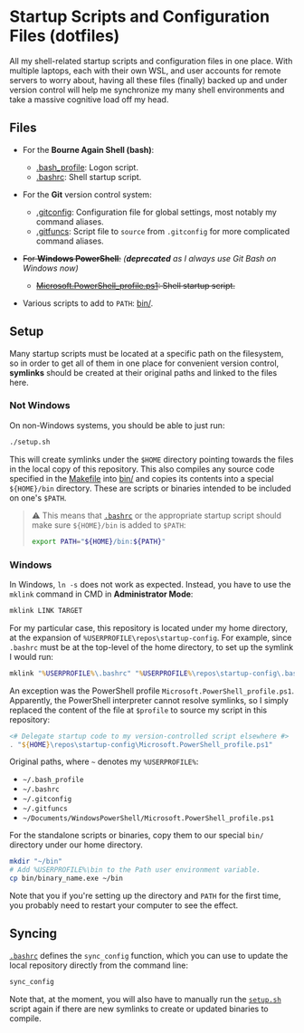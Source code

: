 # Startup Scripts and Configuration Files (dotfiles)

All my shell-related startup scripts and configuration files in one place. With
multiple laptops, each with their own WSL, and user accounts for remote servers
to worry about, having all these files (finally) backed up and under version
control will help me synchronize my many shell environments and take a massive
cognitive load off my head.


## Files

* For the **Bourne Again Shell (bash)**:
  * [.bash_profile](.bash_profile): Logon script.
  * [.bashrc](.bashrc): Shell startup script.

* For the **Git** version control system:
  * [.gitconfig](.gitconfig): Configuration file for global settings, most
    notably my command aliases.
  * [.gitfuncs](.gitfuncs): Script file to `source` from `.gitconfig` for more
    complicated command aliases.

<!-- * For the **Python** interpreter:
  * [.pystartup](.pystartup): Python code to run when the interactive REPL is
    launched. The original path for this file can be set with the
    `PYTHONSTARTUP` environment variable. -->

* ~~For **Windows PowerShell**:~~ *(**deprecated** as I always use Git Bash on
  Windows now)*
  * ~~[Microsoft.PowerShell_profile.ps1](Microsoft.PowerShell_profile.ps1): Shell
    startup script.~~

* Various scripts to add to `PATH`: [bin/](bin/).


## Setup

Many startup scripts must be located at a specific path on the filesystem, so in
order to get all of them in one place for convenient version control,
**symlinks** should be created at their original paths and linked to the files
here.


### Not Windows

On non-Windows systems, you should be able to just run:

```sh
./setup.sh
```

This will create symlinks under the `$HOME` directory pointing towards the files
in the local copy of this repository. This also compiles any source code
specified in the [Makefile](Makefile) into [bin/](bin/) and copies its contents
into a special `${HOME}/bin` directory. These are scripts or binaries intended
to be included on one's `$PATH`.

> :warning: This means that [`.bashrc`](.bashrc) or the appropriate startup
> script should make sure `${HOME}/bin` is added to `$PATH`:
>
> ```sh
> export PATH="${HOME}/bin:${PATH}"
> ```


### Windows

In Windows, `ln -s` does not work as expected. Instead, you have to use the
`mklink` command in CMD in **Administrator Mode**:

```cmd
mklink LINK TARGET
```

For my particular case, this repository is located under my home directory, at
the expansion of `%USERPROFILE\repos\startup-config`. For example, since
`.bashrc` must be at the top-level of the home directory, to set up the symlink
I would run:

```cmd
mklink "%USERPROFILE%\.bashrc" "%USERPROFILE%\repos\startup-config\.bashrc"
```

An exception was the PowerShell profile `Microsoft.PowerShell_profile.ps1`.
Apparently, the PowerShell interpreter cannot resolve symlinks, so I simply
replaced the content of the file at `$profile` to source my script in this
repository:

```ps1
<# Delegate startup code to my version-controlled script elsewhere #>
. "${HOME}\repos\startup-config\Microsoft.PowerShell_profile.ps1"
```

Original paths, where `~` denotes my `%USERPROFILE%`:

* `~/.bash_profile`
* `~/.bashrc`
* `~/.gitconfig`
* `~/.gitfuncs`
* `~/Documents/WindowsPowerShell/Microsoft.PowerShell_profile.ps1`

For the standalone scripts or binaries, copy them to our special `bin/`
directory under our home directory.

```sh
mkdir "~/bin"
# Add %USERPROFILE%\bin to the Path user environment variable.
cp bin/binary_name.exe ~/bin
```

Note that you if you're setting up the directory and `PATH` for the first time,
you probably need to restart your computer to see the effect.


## Syncing

[`.bashrc`](.bashrc) defines the `sync_config` function, which you can use to
update the local repository directly from the command line:

```sh
sync_config
```

Note that, at the moment, you will also have to manually run the
[`setup.sh`](setup.sh) script again if there are new symlinks to create or
updated binaries to compile.
